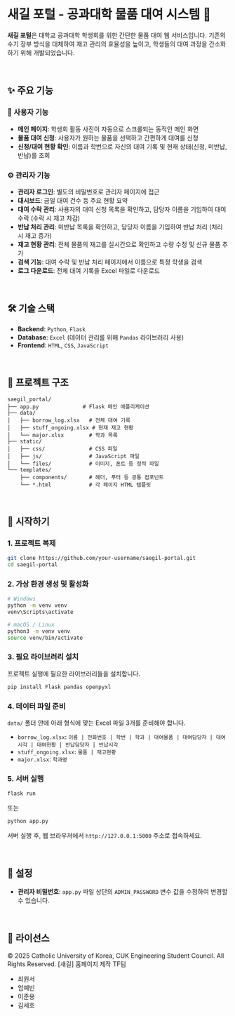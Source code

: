 # 새길 포털 - 공과대학 물품 대여 시스템 📖

**새길 포털**은 대학교 공과대학 학생회를 위한 간단한 물품 대여 웹 서비스입니다. 기존의 수기 장부 방식을 대체하여 재고 관리의 효율성을 높이고, 학생들의 대여 과정을 간소화하기 위해 개발되었습니다.

<br>

## ✨ 주요 기능

### 👤 사용자 기능

  - **메인 페이지**: 학생회 활동 사진이 자동으로 스크롤되는 동적인 메인 화면
  - **물품 대여 신청**: 사용자가 원하는 물품을 선택하고 간편하게 대여를 신청
  - **신청/대여 현황 확인**: 이름과 학번으로 자신의 대여 기록 및 현재 상태(신청, 미반납, 반납)를 조회

### ⚙️ 관리자 기능

  - **관리자 로그인**: 별도의 비밀번호로 관리자 페이지에 접근
  - **대시보드**: 금일 대여 건수 등 주요 현황 요약
  - **대여 수락 관리**: 사용자의 대여 신청 목록을 확인하고, 담당자 이름을 기입하여 대여 수락 (수락 시 재고 차감)
  - **반납 처리 관리**: 미반납 목록을 확인하고, 담당자 이름을 기입하여 반납 처리 (처리 시 재고 증가)
  - **재고 현황 관리**: 전체 물품의 재고를 실시간으로 확인하고 수량 수정 및 신규 물품 추가
  - **검색 기능**: 대여 수락 및 반납 처리 페이지에서 이름으로 특정 학생을 검색
  - **로그 다운로드**: 전체 대여 기록을 Excel 파일로 다운로드

<br>

## 🛠️ 기술 스택

  - **Backend**: `Python`, `Flask`
  - **Database**: `Excel` (데이터 관리를 위해 `Pandas` 라이브러리 사용)
  - **Frontend**: `HTML`, `CSS`, `JavaScript`

<br>

## 📂 프로젝트 구조

```
saegil_portal/
├── app.py              # Flask 메인 애플리케이션
├── data/
│   ├── borrow_log.xlsx   # 전체 대여 기록
│   ├── stuff_ongoing.xlsx # 현재 재고 현황
│   └── major.xlsx        # 학과 목록
├── static/
│   ├── css/              # CSS 파일
│   ├── js/               # JavaScript 파일
│   └── files/            # 이미지, 폰트 등 정적 파일
└── templates/
    ├── components/       # 헤더, 푸터 등 공통 컴포넌트
    └── *.html            # 각 페이지 HTML 템플릿
```

<br>

## 🚀 시작하기

### 1\. 프로젝트 복제

```bash
git clone https://github.com/your-username/saegil-portal.git
cd saegil-portal
```

### 2\. 가상 환경 생성 및 활성화

```bash
# Windows
python -m venv venv
venv\Scripts\activate

# macOS / Linux
python3 -m venv venv
source venv/bin/activate
```

### 3\. 필요 라이브러리 설치

프로젝트 실행에 필요한 라이브러리들을 설치합니다.

```bash
pip install Flask pandas openpyxl
```

### 4\. 데이터 파일 준비

`data/` 폴더 안에 아래 형식에 맞는 Excel 파일 3개를 준비해야 합니다.

  - `borrow_log.xlsx`: `이름 | 전화번호 | 학번 | 학과 | 대여물품 | 대여담당자 | 대여시각 | 대여현황 | 반납담당자 | 반납시각`
  - `stuff_ongoing.xlsx`: `물품 | 재고현황`
  - `major.xlsx`: `학과명`

### 5\. 서버 실행

```bash
flask run
```

또는

```bash
python app.py
```

서버 실행 후, 웹 브라우저에서 `http://127.0.0.1:5000` 주소로 접속하세요.

<br>

## 🔧 설정

  - **관리자 비밀번호**: `app.py` 파일 상단의 `ADMIN_PASSWORD` 변수 값을 수정하여 변경할 수 있습니다.

<br>

## 📄 라이선스

&copy; 2025 Catholic University of Korea, CUK Engineering Student Council. All Rights Reserved.
[새길] 홈페이지 제작 TF팀
  - 최원서
  - 엄예빈
  - 이준용
  - 김세호